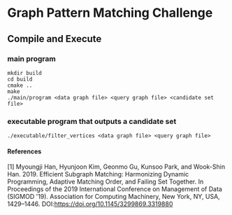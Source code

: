 # Graph Pattern Matching Challenge
## Compile and Execute 
### main program
```
mkdir build
cd build
cmake ..
make
./main/program <data graph file> <query graph file> <candidate set file>
```
### executable program that outputs a candidate set
```
./executable/filter_vertices <data graph file> <query graph file>
```
#### References
[1] Myoungji Han, Hyunjoon Kim, Geonmo Gu, Kunsoo Park, and Wook-Shin Han. 2019. Efficient Subgraph Matching: Harmonizing Dynamic Programming, Adaptive Matching Order, and Failing Set Together. In Proceedings of the 2019 International Conference on Management of Data (SIGMOD '19). Association for Computing Machinery, New York, NY, USA, 1429–1446. DOI:https://doi.org/10.1145/3299869.3319880
